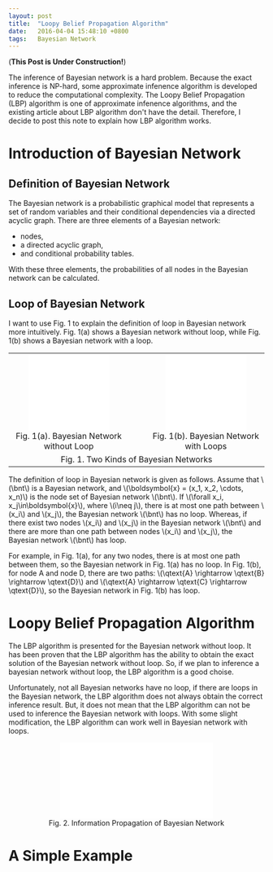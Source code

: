 ```yaml
---
layout: post
title:  "Loopy Belief Propagation Algorithm"
date:   2016-04-04 15:48:10 +0800
tags:   Bayesian Network
---
```

(**This Post is Under Construction!**)
<script type="text/x-mathjax-config"> 
MathJax.Hub.Config({ 
    TeX: { 
        Macros: { 
            cnode: ['{#1}^*', 1],  
            pnode: ['{}^{*}\\!{#1}', 1],  
            bnt:   ['\\mathscr{B}', 0],
        } 
    } 
}); 
</script> 

The inference of Bayesian network is a hard problem. Because the exact inference is NP-hard, some approximate infenence  algorithm is developed to reduce the computational complexity. The Loopy Belief Propagation (LBP) algorithm is one of approximate infenence  algorithms, and the existing article about LBP algorithm don't have the detail. Therefore, I decide to post this note to explain how LBP algorithm works.

# Introduction of Bayesian Network

## Definition of Bayesian Network
The Bayesian network is a probabilistic graphical model that represents a set of random variables and their conditional dependencies via a directed acyclic graph. There are three elements of a Bayesian network:

* nodes,
* a directed acyclic graph,
* and conditional probability tables.

With these three elements, the probabilities of all nodes in the Bayesian network can be calculated.

## Loop of Bayesian Network
I want to use Fig. 1 to explain the definition of loop in Bayesian network more intuitively. Fig. 1(a) shows a Bayesian network without loop, while Fig. 1(b) shows a Bayesian network with a loop.

<div align = "center">
<table>
<tr>
    <td align="center">
        <embed src = "/figures/Bayesian.Network.without.Loop.svg" width="159.688883556px"><br>
        <figcaption>Fig. 1(a). Bayesian Network without Loop</figcaption>
    </td>
    <td width="20px">
    </td>
    <td align="center">
        <embed src = "/figures/Bayesian.Network.with.Loops.svg" width="159.688883556px"><br>
        <figcaption>Fig. 1(b). Bayesian Network with Loops</figcaption>
    </td>
</tr>
<tr>
    <td colspan="3" align="center">
        <figcaption>Fig. 1. Two Kinds of Bayesian Networks</figcaption>
    </td>
</tr>
</table>
</div>

The definition of loop in Bayesian network is given as follows. Assume that \\(\bnt\\) is a Bayesian network, and \\(\boldsymbol{x} = (x_1, x_2, \cdots, x_n)\\) is the node set of Bayesian network \\(\bnt\\). If \\(\forall x_i, x_j\in\boldsymbol{x}\\), where \\(i\neq j\\), there is at most one path between \\(x_i\\) and \\(x_j\\), the Bayesian network \\(\bnt\\) has no loop. Whereas, if there exist two nodes \\(x_i\\) and \\(x_j\\) in the Bayesian network \\(\bnt\\) and there are more than one path between nodes \\(x_i\\) and \\(x_j\\), the Bayesian network \\(\bnt\\) has loop.

For example, in Fig. 1(a), for any two nodes, there is at most one path between them, so the Bayesian network in Fig. 1(a) has no loop. In Fig. 1(b), for node A and node D, there are two paths: \\(\qtext{A} \rightarrow \qtext{B} \rightarrow \qtext{D}\\) and \\(\qtext{A} \rightarrow \qtext{C} \rightarrow \qtext{D}\\), so the Bayesian network in Fig. 1(b) has loop. 

# Loopy Belief Propagation Algorithm
The LBP algorithm is presented for the Bayesian network without loop. It has been proven that the LBP algorithm has the ability to obtain the exact solution of the Bayesian network without loop. So, if we plan to inference a bayesian network without loop, the LBP algorithm is a good choise.

Unfortunately, not all Bayesian networks have no loop, if there are loops in the Bayesian network, the LBP algorithm does not always obtain the correct inference result. But, it does not mean that the LBP algorithm can not be used to inference the Bayesian network with loops. With some slight modification, the LBP algorithm can work well in Bayesian network with loops.

<div align="center">
    <embed src = "/figures/Information.Propagation.of.Bayesian.Network.svg"><br>
    <figcaption>Fig. 2. Information Propagation of Bayesian Network</figcaption>
</div>



# A Simple Example